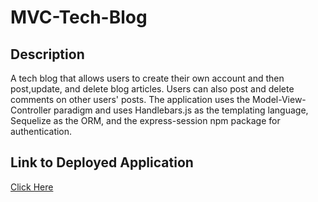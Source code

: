 # MVC-Tech-Blog

## Description

A tech blog that allows users to create their own account and then post,update, and delete blog articles. Users can also post and delete comments on other users' posts. The application uses the Model-View-Controller paradigm and uses Handlebars.js as the templating language, Sequelize as the ORM, and the express-session npm package for authentication.

## Link to Deployed Application

[Click Here](https://agile-thicket-19861.herokuapp.com/)